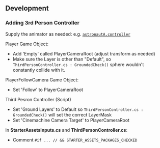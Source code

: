 ## Development

### Adding 3rd Person Controller

Supply the animator as needed: e.g. [`astronautA.controller`](Assets/StarterAssets/ThirdPersonController/Character/Animations/astronautA.controller)

Player Game Object:

- Add 'Empty' called PlayerCameraRoot (adjust transform as needed)
- Make sure the Layer is other than "Default", so `ThirdPersonController.cs : GroundedCheck()` sphere wouldn't constantly collide with it.

PlayerFollowCamera Game Object:

- Set 'Follow' to PlayerCameraRoot

Third Pesron Controller (Script)

- Set 'Ground Layers' to Default so `ThirdPersonController.cs : GroundedCheck()` will set the correct LayerMask
- Set 'Cinemachine Camera Target' to PlayerCameraRoot

In **StarterAssetsInputs.cs** and **ThirdPersonController.cs**:

- Comment `#if ... // && STARTER_ASSETS_PACKAGES_CHECKED`
